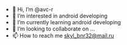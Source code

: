 - 👋 Hi, I’m @avc-r
- 👀 I’m interested in android developing
- 🌱 I’m currently learning android developing
- 💞️ I’m looking to collaborate on ...
- 📫 How to reach me skyl_bnr32@mail.ru

<!---
avc-r/avc-r is a ✨ special ✨ repository because its `README.md` (this file) appears on your GitHub profile.
You can click the Preview link to take a look at your changes.
--->
